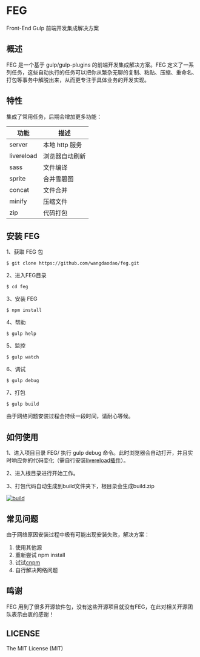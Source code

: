 # FEG

Front-End Gulp
前端开发集成解决方案

## 概述

FEG 是一个基于 gulp/gulp-plugins 的前端开发集成解决方案。FEG 定义了一系列任务，这些自动执行的任务可以把你从繁杂无聊的复制、粘贴、压缩、重命名、打包等事务中解脱出来，从而更专注于具体业务的开发实现。

## 特性

集成了常用任务，后期会增加更多功能：

功能 | 描述
---- | ---- 
server | 本地 http 服务
livereload | 浏览器自动刷新
sass | 文件编译
sprite | 合并雪碧图
concat | 文件合并 
minify | 压缩文件
zip  | 代码打包

## 安装 FEG

1、获取 FEG 包

```
$ git clone https://github.com/wangdaodao/feg.git
```

2、进入FEG目录
```
$ cd feg
```

3、安装 FEG
```
$ npm install
```

4、帮助
```
$ gulp help
```

5、监控
```
$ gulp watch
```

6、调试
```
$ gulp debug
```

7、打包
```
$ gulp build
```

由于网络问题安装过程会持续一段时间，请耐心等候。

## 如何使用

1、进入项目目录 FEG/ 执行 gulp debug 命令。此时浏览器会自动打开，并且实时响应你的代码变化（需自行安装[livereload插件](https://chrome.google.com/webstore/detail/livereload/jnihajbhpnppcggbcgedagnkighmdlei)）。

2、进入根目录进行开始工作。

3、打包代码自动生成到build文件夹下，根目录会生成build.zip

[![build](http://wangdaodao.qiniudn.com/uploads/2015/12/feg.gif)](http://wangdaodao.qiniudn.com/uploads/2015/12/feg.gif)

## 常见问题
由于网络原因安装过程中极有可能出现安装失败，解决方案：

1. 使用其他源
2. 重新尝试 npm install
3. 试试[cnpm](https://npm.taobao.org/)
4. 自行解决网络问题

## 鸣谢
FEG 用到了很多开源软件包，没有这些开源项目就没有FEG，在此对相关开源团队表示由衷的感谢！

## LICENSE

The MIT License (MIT)